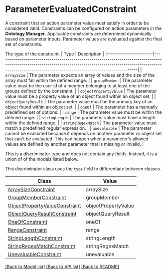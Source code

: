 # ParameterEvaluatedConstraint

A constraint that an action parameter value must satisfy in order to be considered valid.
Constraints can be configured on action parameters in the **Ontology Manager**. 
Applicable constraints are determined dynamically based on parameter inputs. 
Parameter values are evaluated against the final set of constraints.

The type of the constraint.
| Type                  | Description                                                                                                                                                                                                                     |
|-----------------------|---------------------------------------------------------------------------------------------------------------------------------------------------------------------------------------------------------------------------------|
| `arraySize`           | The parameter expects an array of values and the size of the array must fall within the defined range.                                                                                                                          |
| `groupMember`         | The parameter value must be the user id of a member belonging to at least one of the groups defined by the constraint.                                                                                                          |
| `objectPropertyValue` | The parameter value must be a property value of an object found within an object set.                                                                                                                                           |
| `objectQueryResult`   | The parameter value must be the primary key of an object found within an object set.                                                                                                                                            |
| `oneOf`               | The parameter has a manually predefined set of options.                                                                                                                                                                         |
| `range`               | The parameter value must be within the defined range.                                                                                                                                                                           |
| `stringLength`        | The parameter value must have a length within the defined range.                                                                                                                                                                |
| `stringRegexMatch`    | The parameter value must match a predefined regular expression.                                                                                                                                                                 |
| `unevaluable`         | The parameter cannot be evaluated because it depends on another parameter or object set that can't be evaluated. This can happen when a parameter's allowed values are defined by another parameter that is missing or invalid. |


This is a discriminator type and does not contain any fields. Instead, it is a union
of of the models listed below.

This discriminator class uses the `type` field to differentiate between classes.

| Class | Value
| ------------ | -------------
[ArraySizeConstraint](ArraySizeConstraint.md) | arraySize
[GroupMemberConstraint](GroupMemberConstraint.md) | groupMember
[ObjectPropertyValueConstraint](ObjectPropertyValueConstraint.md) | objectPropertyValue
[ObjectQueryResultConstraint](ObjectQueryResultConstraint.md) | objectQueryResult
[OneOfConstraint](OneOfConstraint.md) | oneOf
[RangeConstraint](RangeConstraint.md) | range
[StringLengthConstraint](StringLengthConstraint.md) | stringLength
[StringRegexMatchConstraint](StringRegexMatchConstraint.md) | stringRegexMatch
[UnevaluableConstraint](UnevaluableConstraint.md) | unevaluable


[[Back to Model list]](../../../README.md#models-v1-link) [[Back to API list]](../../README.md#documentation-for-api-endpoints) [[Back to README]](../../README.md)
